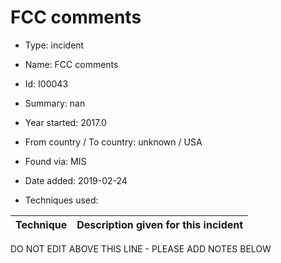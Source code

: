 # FCC comments

* Type: incident

* Name: FCC comments

* Id: I00043

* Summary: nan

* Year started: 2017.0

* From country / To country: unknown / USA

* Found via: MIS

* Date added: 2019-02-24

* Techniques used: 

| Technique | Description given for this incident |
| --------- | ------------------------- |

DO NOT EDIT ABOVE THIS LINE - PLEASE ADD NOTES BELOW